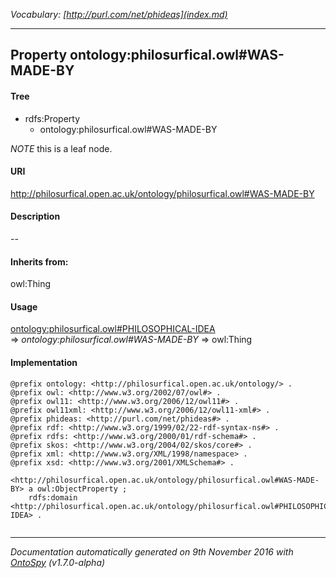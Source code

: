_Vocabulary: [http://purl.com/net/phideas](index.md)_ 

---	
	




    


## Property ontology:philosurfical.owl#WAS-MADE-BY


#### Tree

* rdfs:Property
    * ontology:philosurfical.owl#WAS-MADE-BY





*NOTE* this is a leaf node.


#### URI
http://philosurfical.open.ac.uk/ontology/philosurfical.owl#WAS-MADE-BY

#### Description
--


#### Inherits from:
owl:Thing



#### Usage


[ontology:philosurfical.owl#PHILOSOPHICAL-IDEA](class-ontologyphilosurficalowlphilosophical-idea.md) 
=&gt;&nbsp;_ontology:philosurfical.owl#WAS-MADE-BY_&nbsp;=&gt;&nbsp;owl:Thing

#### Implementation
```
@prefix ontology: <http://philosurfical.open.ac.uk/ontology/> .
@prefix owl: <http://www.w3.org/2002/07/owl#> .
@prefix owl11: <http://www.w3.org/2006/12/owl11#> .
@prefix owl11xml: <http://www.w3.org/2006/12/owl11-xml#> .
@prefix phideas: <http://purl.com/net/phideas#> .
@prefix rdf: <http://www.w3.org/1999/02/22-rdf-syntax-ns#> .
@prefix rdfs: <http://www.w3.org/2000/01/rdf-schema#> .
@prefix skos: <http://www.w3.org/2004/02/skos/core#> .
@prefix xml: <http://www.w3.org/XML/1998/namespace> .
@prefix xsd: <http://www.w3.org/2001/XMLSchema#> .

<http://philosurfical.open.ac.uk/ontology/philosurfical.owl#WAS-MADE-BY> a owl:ObjectProperty ;
    rdfs:domain <http://philosurfical.open.ac.uk/ontology/philosurfical.owl#PHILOSOPHICAL-IDEA> .


```










---

_Documentation automatically generated on 9th November 2016 with [OntoSpy](http://ontospy.readthedocs.org/ "Open") (v1.7.0-alpha)_